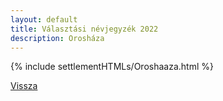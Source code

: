 ```yaml
---
layout: default
title: Választási névjegyzék 2022
description: Orosháza
---
```


{% include settlementHTMLs/Oroshaaza.html %}

[Vissza](../)